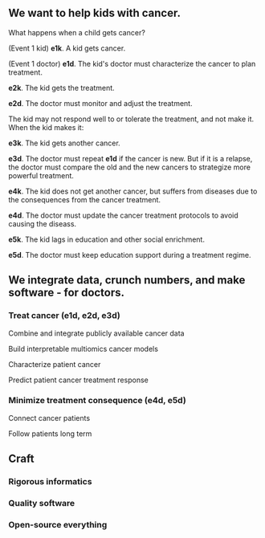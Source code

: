 ## We want to help kids with cancer.

What happens when a child gets cancer?

(Event 1 kid) **e1k**. A kid gets cancer.

(Event 1 doctor) **e1d**. The kid's doctor must characterize the cancer to plan treatment.

**e2k**. The kid gets the treatment.

**e2d**. The doctor must monitor and adjust the treatment.

The kid may not respond well to or tolerate the treatment, and not make it. When the kid makes it:

**e3k**. The kid gets another cancer.

**e3d**. The doctor must repeat **e1d** if the cancer is new. But if it is a relapse, the doctor must compare the old and the new cancers to strategize more powerful treatment.

**e4k**. The kid does not get another cancer, but suffers from diseases due to the consequences from the cancer treatment.

**e4d**. The doctor must update the cancer treatment protocols to avoid causing the diseass.

**e5k**. The kid lags in education and other social enrichment.

**e5d**. The doctor must keep education support during a treatment regime.

## We integrate data, crunch numbers, and make software - for doctors.

### Treat cancer (**e1d**, **e2d**, **e3d**)

Combine and integrate publicly available cancer data

Build interpretable multiomics cancer models

Characterize patient cancer

Predict patient cancer treatment response

### Minimize treatment consequence (**e4d**, **e5d**)

Connect cancer patients

Follow patients long term

## Craft

### Rigorous informatics

### Quality software

### Open-source everything